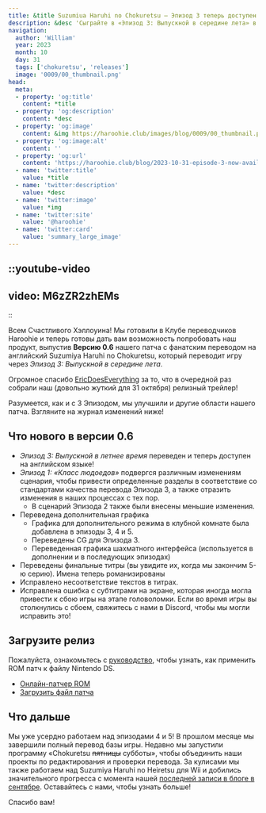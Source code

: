 ```yaml
---
title: &title Suzumiua Haruhi no Chokuretsu – Эпизод 3 теперь доступен!'
description: &desc 'Сыграйте в «Эпизод 3: Выпускной в середине лета» в версии 0.6 английского патча Suzumiya Haruhi no Chokuretsu's, доступного уже сейчас!'
navigation:
  author: 'William'
  year: 2023
  month: 10
  day: 31
  tags: ['chokuretsu', 'releases']
  image: '0009/00_thumbnail.png'
head:
  meta:
  - property: 'og:title'
    content: *title
  - property: 'og:description'
    content: *desc
  - property: 'og:image'
    content: &img https://haroohie.club/images/blog/0009/00_thumbnail.png
  - property: 'og:image:alt'
    content: ''
  - property: 'og:url'
    content: 'https://haroohie.club/blog/2023-10-31-episode-3-now-available'
  - name: 'twitter:title'
    value: *title
  - name: 'twitter:description'
    value: *desc
  - name: 'twitter:image'
    value: *img
  - name: 'twitter:site'
    value: '@haroohie'
  - name: 'twitter:card'
    value: 'summary_large_image'
---
```


::youtube-video
----
video: M6zZR2zhEMs
----
::

Всем Счастливого Хэллоуина! Мы готовили в Клубе переводчиков Haroohie и теперь готовы дать вам возможность попробовать наш продукт, выпустив **Версию 0.6** нашего патча с фанатским переводом на английский Suzumiya Haruhi no Chokuretsu, который переводит игру через *Эпизод 3: Выпускной в середине лета*.

Огромное спасибо [EricDoesEverything](https://www.youtube.com/@EricDoesEverythingSeries) за то, что в очередной раз собрали наш (довольно жуткий для 31 октября) релизный трейлер!

Разумеется, как и с 3 Эпизодом, мы улучшили и другие области нашего патча. Взгляните на журнал изменений ниже!

## Что нового в версии 0.6
* *Эпизод 3: Выпускной в летнее время* переведен и теперь доступен на английском языке!
* *Эпизод 1: «Класс людоедов»* подвергся различным изменениям сценария, чтобы привести определенные разделы в соответствие со стандартами качества перевода Эпизода 3, а также отразить изменения в наших процессах с тех пор.
  * В сценарий Эпизода 2 также были внесены меньшие изменения.
* Переведена дополнительная графика
  * Графика для дополнительного режима в клубной комнате была добавлена в эпизоды 3, 4 и 5.
  * Переведены CG для Эпизода 3.
  * Переведенная графика шахматного интерфейса (используется в дополнении и в последующих эпизодах)
* Переведены финальные титры (вы увидите их, когда мы закончим 5-ю серию). Имена теперь романизированы
* Исправлено несоответствие текстов в титрах.
* Исправлена ошибка с субтитрами на экране, которая иногда могла привести к сбою игры на этапе головоломки. Если во время игры вы столкнулись с сбоем, свяжитесь с нами в Discord, чтобы мы могли исправить это!

## Загрузите релиз
Пожалуйста, ознакомьтесь с [руководство](/chokuretsu/guide), чтобы узнать, как применить ROM патч к файлу Nintendo DS.

* [Онлайн-патчер ROM](/chokuretsu/patch)
* [Загрузить файл патча](https://github.com/haroohie-club/ChokuretsuTranslationRelease/releases/latest)

## Что дальше
Мы уже усердно работаем над эпизодами 4 и 5! В прошлом месяце мы завершили полный перевод базы игры. Недавно мы запустили программу «Chokuretsu ~~пятницы~~ субботы», чтобы объединить наши проекты по редактирования и проверки перевода. За кулисами мы также работаем над Suzumiya Haruhi no Heiretsu для Wii и добились значительного прогресса с момента нашей [последней записи в блоге в сентябре](/blog/2023-09-11-september-2023-progress-update). Оставайтесь с нами, чтобы узнать больше!

Спасибо вам!